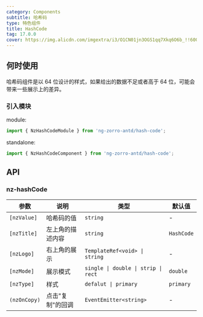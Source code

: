 ```yaml
---
category: Components
subtitle: 哈希码
type: 特色组件
title: HashCode
tag: 17.0.0
cover: https://img.alicdn.com/imgextra/i3/O1CN01jn3OGS1qq7Xkq6O6b_!!6000000005546-2-tps-1074-374.png
---
```


## 何时使用

哈希码组件是以 64 位设计的样式，如果给出的数据不足或者高于 64 位，可能会带来一些展示上的差异。

### 引入模块

module:

```ts
import { NzHashCodeModule } from 'ng-zorro-antd/hash-code';
```

standalone:

```ts
import { NzHashCodeComponent } from 'ng-zorro-antd/hash-code';
```

## API

### nz-hashCode

| 参数         | 说明             | 类型                                | 默认值     |
| ------------ | ---------------- | ----------------------------------- | ---------- |
| `[nzValue]`  | 哈希码的值       | `string`                            | -          |
| `[nzTitle]`  | 左上角的描述内容 | `string`                            | `HashCode` |
| `[nzLogo]`   | 右上角的展示     | `TemplateRef<void> \| string`       | -          |
| `[nzMode]`   | 展示模式         | `single \| double \| strip \| rect` | `double`   |
| `[nzType]`   | 样式             | `defalut \| primary`                | `primary`  |
| `(nzOnCopy)` | 点击"复制"的回调 | `EventEmitter<string>`              | -          |
